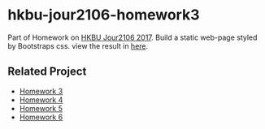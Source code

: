 # hkbu-jour2106-homework3

Part of Homework on [HKBU Jour2106 2017](http://datavis.studio/2017/projects/). Build a static web-page styled by Bootstraps css.
view the result in [here](https://github.com/chlorella/hkbu-jour-2106-homework3).

## Related Project
- [Homework 3](https://github.com/chlorella/hkbu-jour-2106-homework3)
- [Homework 4](https://github.com/chlorella/hkbu-jour-2106-homework4)
- [Homework 5](https://github.com/chlorella/hkbu-jour-2106-homework5)
- [Homework 6](https://github.com/chlorella/hkbu-jour-2106-homework6)
